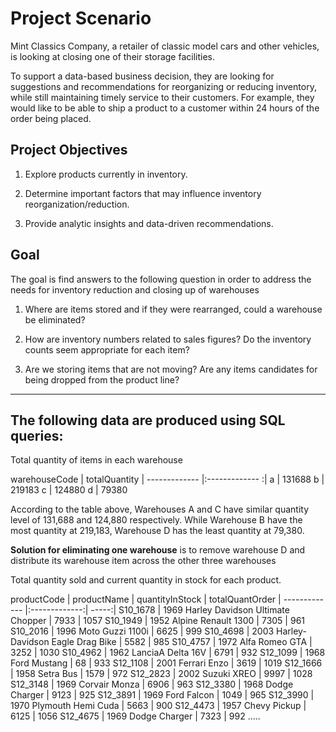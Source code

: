# Project Scenario 

Mint Classics Company, a retailer of classic model cars and other vehicles, is looking at closing one of their storage facilities. 

To support a data-based business decision, they are looking for suggestions and recommendations for reorganizing or reducing inventory, while still maintaining timely service to their customers. For example, they would like to be able to ship a product to a customer within 24 hours of the order being placed.

## Project Objectives

1. Explore products currently in inventory.

2. Determine important factors that may influence inventory reorganization/reduction.

3. Provide analytic insights and data-driven recommendations.

## Goal

The goal is find answers to the following question in order to address the needs for inventory reduction and closing up of warehouses

1) Where are items stored and if they were rearranged, could a warehouse be eliminated?

2) How are inventory numbers related to sales figures? Do the inventory counts seem appropriate for each item?

3) Are we storing items that are not moving? Are any items candidates for being dropped from the product line?

-------------------------------------------------------------

## The following data are produced using SQL queries:

Total quantity of items in each warehouse

warehouseCode	|	totalQuantity
| ------------- |:------------- :|
a		|	131688
b		|	219183
c		|	124880
d		|	79380

According to the table above, Warehouses A and C have similar quantity level of 131,688 and 124,880 respectively. 
While Warehouse B have the most quantity at 219,183, Warehouse D has the least quantity at 79,380.

**Solution for eliminating one warehouse** is to remove warehouse D and distribute its warehouse item across the other three warehouses

Total quantity sold and current quantity in stock for each product.

productCode	|	productName				                    |	quantityInStock	|	totalQuantOrder
| ------------- |:-------------:| -----:|
S10_1678    |	1969 Harley Davidson Ultimate Chopper	|	7933		|	1057
S10_1949	  |	1952 Alpine Renault 1300		          |	7305		|	961
S10_2016	  |	1996 Moto Guzzi 1100i			            |	6625		|	999
S10_4698	  |	2003 Harley-Davidson Eagle Drag Bike	|	5582		|	985
S10_4757	  |	1972 Alfa Romeo GTA			              |	3252		|	1030
S10_4962	  |	1962 LanciaA Delta 16V			          |	6791		|	932
S12_1099	  |	1968 Ford Mustang			                |	68		  |	933
S12_1108	  |	2001 Ferrari Enzo			                |	3619		|	1019
S12_1666	  |	1958 Setra Bus				                |	1579		|	972
S12_2823	  |	2002 Suzuki XREO			                |	9997		|	1028
S12_3148	  |	1969 Corvair Monza			              |	6906		|	963
S12_3380	  |	1968 Dodge Charger			              |	9123		|	925
S12_3891	  |	1969 Ford Falcon			                |	1049		|	965
S12_3990	  |	1970 Plymouth Hemi Cuda			          |	5663		|	900
S12_4473	  |	1957 Chevy Pickup			                |	6125		|	1056
S12_4675	  |	1969 Dodge Charger			              |	7323		|	992
..... 


